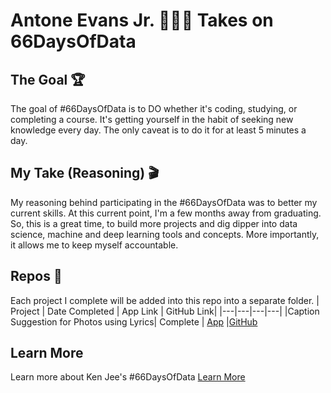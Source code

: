 # Antone Evans Jr. 👨🏽‍💻 Takes on 66DaysOfData 

## The Goal 🏆
The goal of #66DaysOfData is to DO whether it's coding, studying, or completing a course. It's getting yourself in the habit of seeking new knowledge every day. The only caveat is to do it for at least 5 minutes a day. 

## My Take (Reasoning) 🎬
My reasoning behind participating in the #66DaysOfData was to better my current skills. At this current point, I'm a few months away from graduating. So, this is a great time, to build more projects and dig dipper into data science, machine and deep learning tools and concepts. More importantly, it allows me to keep myself accountable.

## Repos 🔑
Each project I complete will be added into this repo into a separate folder.
| Project | Date Completed | App Link | GitHub Link|
|---|---|---|---|
|Caption Suggestion for Photos using Lyrics| Complete | [App](https://share.streamlit.io/antoneev/66daysofdata/main/captionSuggestionsUsingLyrics/app.py) |[GitHub](https://github.com/antoneev/66DaysOfData/tree/main/captionSuggestionsUsingLyrics)

## Learn More
Learn more about Ken Jee's #66DaysOfData [Learn More](https://www.youtube.com/watch?v=qV_AlRwhI3I&t=308s)